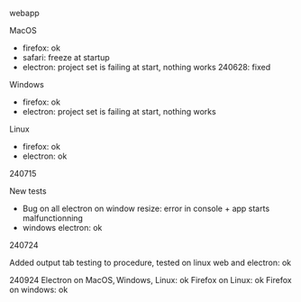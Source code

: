 webapp

MacOS
- firefox: ok
- safari: freeze at startup
- electron: project set is failing at start, nothing works
  240628: fixed

Windows
- firefox: ok
- electron: project set is failing at start, nothing works

Linux
- firefox: ok
- electron: ok

240715

New tests
- Bug on all electron on window resize: error in console + app starts malfunctionning
- windows electron: ok

240724

Added output tab testing to procedure, tested on linux web and electron: ok

240924
Electron on MacOS, Windows, Linux: ok
Firefox on Linux: ok
Firefox on windows: ok
